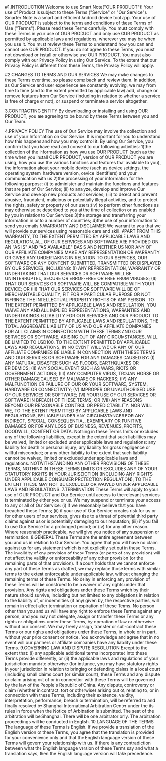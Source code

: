 #1.INTRODUCTION
Welcome to use Smart Note("OUR PRODUCT")! Your use of Product is subject to these Terms ("Service" or "Our Service").
Smarter Note is a smart and efficient Android device tool app.
Your use of OUR PRODUCT is subject to the terms and conditions of these Terms of Use ("Terms"). Please read these Terms carefully.
You must comply with these Terms in your use of OUR PRODUCT and only use OUR PRODUCT as permitted by applicable laws and regulations, wherever you may be when you use it. You must review these Terms to understand how you can and cannot use OUR PRODUCT. If you do not agree to these Terms, you must not download or install or otherwise use OUR PRODUCT.
You must also comply with our Privacy Policy in using Our Service. To the extent that our Privacy Policy is different from these Terms, the Privacy Policy will apply.

#2.CHANGES TO TERMS AND OUR SERVICES
We may make changes to these Terms over time, so please come back and review them.
In addition, as Our Service and user experience are constantly evolving, we may from time to time (and to the extent permitted by applicable law) add, change or remove features from Our Service (including in relation to whether a service is free of charge or not), or suspend or terminate a service altogether.

3.CONTRACTING ENTITY
By downloading or installing and using OUR PRODUCT, you are agreeing to be bound by these Terms between you and Our Team.

4.PRIVACY POLICY
The use of Our Service may involve the collection and use of your Information on Our Service. It is important for you to understand how this happens and how you may control it. By using Our Service, you confirm that you have read and consent to our following activities:
1)the collection of the information as how you use OUR PRODUCT (such as the time when you install OUR PRODUCT, version of OUR PRODUCT you are using, how you use the various functions and features that available to you), the information about your mobile device (such as device settings, the operating system, hardware version, device identifiers) and your communication with us
2)the processing of your information for the following purpose: (i) to administer and maintain the functions and features that are part of Our Service; (ii) to analyze, develop and improve Our Service and develop new products and services; (iii) to detect and prevent abusive, fraudulent, malicious or potentially illegal activities, and to protect the rights, safety or property of our users;(iv) to perform other functions as may otherwise be described to you at the time of collection or as enabled by you in relation to Our Services
3)the storage and transferring your information in or to a number of countries;
4)the use of your information to send you emails
5.WARRANTY AND DISCLAIMER
We warrant to you that we will provide our services using reasonable care and skill.
APART FROM THIS WARRANTY, TO THE EXTENT PERMITTED BY APPLICABLE LAWS AND REGULATION, ALL OF OUR SERVICES AND SOFTWARE ARE PROVIDED ON AN "AS IS" AND "AS AVAILABLE" BASIS AND NEITHER US NOR ANY OF OUR AFFILIATE COMPANIES MAKE ANY REPRESENTATION OR WARRANTY OR GIVES ANY UNDERTAKING IN RELATION TO OUR SERVICES, OUR SOFTWARE OR ANY CONTENT SUBMITTED, TRANSMITTED OR DISPLAYED BY OUR SERVICES, INCLUDING: (I) ANY REPRESENTATION, WARRANTY OR UNDERTAKING THAT OUR SERVICES OR SOFTWARE WILL BE UNINTERRUPTED, SECURE OR ERROR-FREE OR FREE FROM VIRUSES; (II) THAT OUR SERVICES OR SOFTWARE WILL BE COMPATIBLE WITH YOUR DEVICE; OR (III) THAT OUR SERVICES OR SOFTWARE WILL BE OF MERCHANTABLE QUALITY, FIT FOR A PARTICULAR PURPOSE OR NOT INFRINGE THE INTELLECTUAL PROPERTY RIGHTS OF ANY PERSON. TO THE EXTENT PERMITTED BY APPLICABLE LAWS AND REGULATION, YOU WAIVE ANY AND ALL IMPLIED REPRESENTATIONS, WARRANTIES AND UNDERTAKINGS.
6.LIABILITY FOR OUR SERVICES AND OUR PRODUCT
TO THE EXTENT PERMITTED BY APPLICABLE LAWS AND REGULATIONS, THE TOTAL AGGREGATE LIABILITY OF US AND OUR AFFILIATE COMPANIES FOR ALL CLAIMS IN CONNECTION WITH THESE TERMS AND OUR SERVICES OR SOFTWARE, ARISING OUT OF ANY CIRCUMSTANCES, WILL BE LIMITED TO USD100.
TO THE EXTENT PERMITTED BY APPLICABLE LAWS AND REGULATIONS, IN NO EVENT WILL WE OR ANY OF OUR AFFILIATE COMPANIES BE LIABLE IN CONNECTION WITH THESE TERMS AND OUR SERVICES OR SOFTWARE FOR ANY DAMAGES CAUSED BY: (I) ANY NATURAL DISASTER SUCH AS FLOODS, EARTHQUAKES OR EPIDEMICS; (II) ANY SOCIAL EVENT SUCH AS WARS, RIOTS OR GOVERNMENT ACTIONS; (III) ANY COMPUTER VIRUS, TROJAN HORSE OR OTHER DAMAGE CAUSED BY MALWARE OR HACKERS; (IV) ANY MALFUNCTION OR FAILURE OF OUR OR YOUR SOFTWARE, SYSTEM, HARDWARE OR CONNECTIVITY; (V) IMPROPER OR UNAUTHORISED USE OF OUR SERVICES OR SOFTWARE; (VI) YOUR USE OF OUR SERVICES OR SOFTWARE IN BREACH OF THESE TERMS; OR (VII) ANY REASONS BEYOND OUR REASONABLE CONTROL OR PREDICTABILITY. NOR WILL WE, TO THE EXTENT PERMITTED BY APPLICABLE LAWS AND REGULATIONS, BE LIABLE UNDER ANY CIRCUMSTANCES FOR ANY INDIRECT, SPECIAL, CONSEQUENTIAL, EXEMPLARY OR PUNITIVE DAMAGES OR FOR ANY LOSS OF BUSINESS, REVENUES, PROFITS, GOODWILL, CONTENT OR DATA.
Nothing in these Terms limits or excludes any of the following liabilities, except to the extent that such liabilities may be waived, limited or excluded under applicable laws and regulations:
any liability for death or personal injury;
any liability for gross negligence or willful misconduct; or
any other liability to the extent that such liability cannot be waived, limited or excluded under applicable laws and regulations.
NOTWITHSTANDING ANY OTHER PROVISIONS OF THESE TERMS, NOTHING IN THESE TERMS LIMITS OR EXCLUDES ANY OF YOUR STATUTORY RIGHTS IN YOUR JURISDICTION (INCLUDING ANY RIGHTS UNDER APPLICABLE CONSUMER PROTECTION REGULATION), TO THE EXTENT THESE MAY NOT BE EXCLUDED OR WAIVED UNDER APPLICABLE LAWS AND REGULATIONS.
7.TERMINATION
These Terms will apply to your use of OUR PRODUCT and Our Service until access to the relevant services is terminated by either you or us.
We may suspend or terminate your access to any or all of Our Service: (i) if we reasonably believe that you have breached these Terms; (ii) if your use of Our Service creates risk for us or for other users of our services, gives rise to a threat of potential third party claims against us or is potentially damaging to our reputation; (iii) if you fail to use Our Service for a prolonged period; or (iv) for any other reason. Where reasonably practicable, we will give you notice of any suspension or termination.
8.GENERAL
These Terms are the entire agreement between you and us in relation to Our Service. You agree that you will have no claim against us for any statement which is not explicitly set out in these Terms. The invalidity of any provision of these Terms (or parts of any provision) will not affect the validity or enforceability of any other provision (or the remaining parts of that provision). If a court holds that we cannot enforce any part of these Terms as drafted, we may replace those terms with similar terms to the extent enforceable under applicable law, without changing the remaining terms of these Terms. No delay in enforcing any provision of these Terms will be construed to be a waiver of any rights under that provision. Any rights and obligations under these Terms which by their nature should survive, including but not limited to any obligations in relation to the liability of, or indemnities (if any) given by, the respective parties, will remain in effect after termination or expiration of these Terms.
No person other than you and us will have any right to enforce these Terms against any person, and you may not delegate, assign or transfer these Terms or any rights or obligations under these Terms, by operation of law or otherwise without our consent. We may freely assign, transfer or sub-contract these Terms or our rights and obligations under these Terms, in whole or in part, without your prior consent or notice. You acknowledge and agree that in no event will our partners or affiliate companies have any liability under these Terms.
9.GOVERNING LAW AND DISPUTE RESOLUTION
Except to the extent that: (i) any applicable additional terms incorporated into these Terms provide differently, or (ii) the applicable laws and regulations of your jurisdiction mandate otherwise (for instance, you may have statutory rights in your jurisdiction in relation to bringing or defending claims in a local court (including small claims court (or similar court), these Terms and any dispute or claim arising out of or in connection with these Terms will be governed by the law of the People's Republic of China.
Any dispute, controversy or claim (whether in contract, tort or otherwise) arising out of, relating to, or in connection with these Terms, including their existence, validity, interpretation, performance, breach or termination, will be referred to and finally resolved by Shanghai International Arbitration Center under the its rules in force when the Notice of Arbitration is submitted. The seat of the arbitration will be Shanghai. There will be one arbitrator only. The arbitration proceedings will be conducted in English.
10.LANGUAGE OF THE TERMS
The language of these Terms is English. If we provide a translation of the English version of these Terms, you agree that the translation is provided for your convenience only and that the English language version of these Terms will govern your relationship with us. If there is any contradiction between what the English language version of these Terms say and what a translation says, then the English language version will take precedence.
